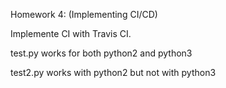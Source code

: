 Homework 4: (Implementing CI/CD)

Implemente CI with Travis CI.

test.py works for both python2 and python3

test2.py works with python2 but not with python3
